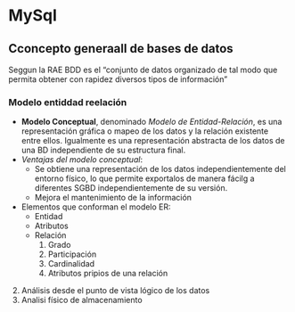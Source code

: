 # MySql
##  Cconcepto generaall de bases de  datos 
Seggun la  RAE BDD  es el “conjunto de datos organizado de tal modo que permita obtener con rapidez diversos tipos de información”

###  Modelo  entiddad  reelación  
  - **Modelo Conceptual**, denominado *Modelo de Entidad-Relación*, es una representación gráfica o mapeo de los datos y la relación existente entre ellos. Igualmente es una representación abstracta de los datos de una BD independiente de su estructura final.
   - *Ventajas del modelo conceptual*:
      - Se obtiene una representación de los datos independientemente del entorno físico, lo que permite exportalos de manera fácilg a diferentes SGBD independientemente de su versión.
      - Mejora el mantenimiento de la información
   - Elementos que conforman el modelo ER:
      - Entidad 
      - Atributos 
      - Relación 
        1. Grado
        2. Participación
        3. Cardinalidad 
        4. Atributos pripios de una relación 
    
      
 2. Análisis desde el punto de vista lógico de los datos 
 3. Analisi físico de almacenamiento 
 
 

